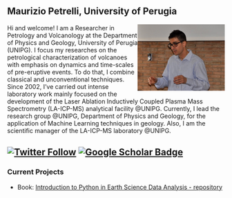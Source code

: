 ## Maurizio Petrelli, University of Perugia



<img align="right" width="40%" src="2016-05-25 09.55.06-2.jpeg">

Hi and welcome! I am a Researcher in Petrology and Volcanology at the Department of Physics and Geology, University of Perugia (UNIPG). I focus my researches on the petrological characterization of volcanoes with emphasis on dynamics and time-scales of pre-eruptive events. To do that, I combine classical and unconventional techniques. Since 2002, I’ve carried out intense laboratory work mainly focused on the development of the Laser Ablation Inductively Coupled Plasma Mass Spectrometry (LA-ICP-MS) analytical facility @UNIPG. Currently, I lead the research group @UNIPG, Department of Physics and Geology, for the application of Machine Learning techniques in geology. Also, I am the scientific manager of the LA-ICP-MS laboratory @UNIPG.

[![Twitter Follow](https://img.shields.io/twitter/follow/MauPetrelli.svg?style=social&label=Follow)](https://twitter.com/MauPetrelli)
[![Google Scholar Badge](https://img.shields.io/badge/Google-Scholar-lightgrey)](https://scholar.google.com/citations?user=jrVwha4AAAAJ=en)
---

### Current Projects

- Book: [Introduction to Python in Earth Science Data Analysis - repository](https://github.com/petrelli-m/python_earth_science_book)


